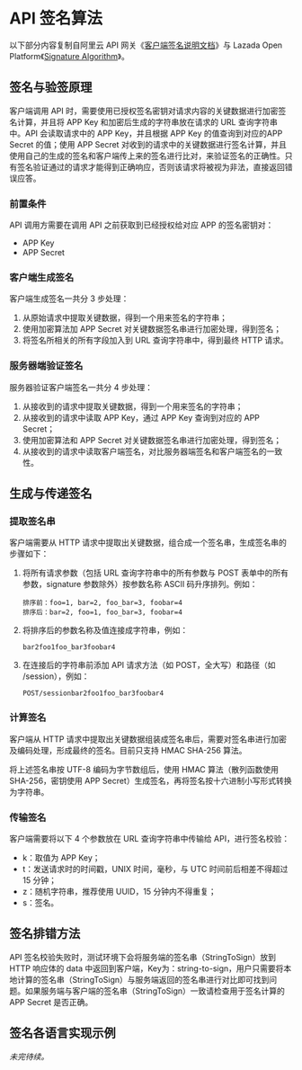 # API 签名算法

以下部分内容复制自阿里云 API 网关《[客户端签名说明文档](https://help.aliyun.com/document_detail/29475.html)》与 Lazada Open Platform《[Signature Algorithm](https://open.lazada.com/doc/doc.htm#?nodeId=10450&docId=108068)》。

## 签名与验签原理

客户端调用 API 时，需要使用已授权签名密钥对请求内容的关键数据进行加密签名计算，并且将 APP Key 和加密后生成的字符串放在请求的 URL 查询字符串中。API 会读取请求中的 APP Key，并且根据 APP Key 的值查询到对应的APP Secret 的值；使用 APP Secret 对收到的请求中的关键数据进行签名计算，并且使用自己的生成的签名和客户端传上来的签名进行比对，来验证签名的正确性。只有签名验证通过的请求才能得到正确响应，否则该请求将被视为非法，直接返回错误应答。

### 前置条件

API 调用方需要在调用 API 之前获取到已经授权给对应 APP 的签名密钥对：

- APP Key
- APP Secret

### 客户端生成签名

客户端生成签名一共分 3 步处理：

1. 从原始请求中提取关键数据，得到一个用来签名的字符串；
2. 使用加密算法加 APP Secret 对关键数据签名串进行加密处理，得到签名；
3. 将签名所相关的所有字段加入到 URL 查询字符串中，得到最终 HTTP 请求。

### 服务器端验证签名

服务器验证客户端签名一共分 4 步处理：

1. 从接收到的请求中提取关键数据，得到一个用来签名的字符串；
2. 从接收到的请求中读取 APP Key，通过 APP Key 查询到对应的 APP Secret；
3. 使用加密算法和 APP Secret 对关键数据签名串进行加密处理，得到签名；
4. 从接收到的请求中读取客户端签名，对比服务器端签名和客户端签名的一致性。

## 生成与传递签名

### 提取签名串

客户端需要从 HTTP 请求中提取出关键数据，组合成一个签名串，生成签名串的步骤如下：

1. 将所有请求参数（包括 URL 查询字符串中的所有参数与 POST 表单中的所有参数，signature 参数除外）按参数名称 ASCII 码升序排列。例如：

   ```
   排序前：foo=1, bar=2, foo_bar=3, foobar=4
   排序后：bar=2, foo=1, foo_bar=3, foobar=4
   ```

2. 将排序后的参数名称及值连接成字符串，例如：

   ```
   bar2foo1foo_bar3foobar4
   ```

3. 在连接后的字符串前添加 API 请求方法（如 POST，全大写）和路径（如 /session），例如：

   ```
   POST/sessionbar2foo1foo_bar3foobar4
   ```

### 计算签名

客户端从 HTTP 请求中提取出关键数据组装成签名串后，需要对签名串进行加密及编码处理，形成最终的签名。目前只支持 HMAC SHA-256 算法。

将上述签名串按 UTF-8 编码为字节数组后，使用 HMAC 算法（散列函数使用 SHA-256，密钥使用 APP Secret）生成签名，再将签名按十六进制小写形式转换为字符串。

### 传输签名

客户端需要将以下 4 个参数放在 URL 查询字符串中传输给 API，进行签名校验：

* k：取值为 APP Key；
* t：发送请求时的时间戳，UNIX 时间，毫秒，与 UTC 时间前后相差不得超过 15 分钟；
* z：随机字符串，推荐使用 UUID，15 分钟内不得重复；
* s：签名。

## 签名排错方法

API 签名校验失败时，测试环境下会将服务端的签名串（StringToSign）放到 HTTP 响应体的 data 中返回到客户端，Key为：string-to-sign，用户只需要将本地计算的签名串（StringToSign）与服务端返回的签名串进行对比即可找到问题。如果服务端与客户端的签名串（StringToSign）一致请检查用于签名计算的 APP Secret 是否正确。

## 签名各语言实现示例

_未完待续。_